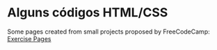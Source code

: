 # Alguns códigos HTML/CSS

Some pages created from small projects proposed by FreeCodeCamp:
[Exercise Pages](https://codepen.io/Bourbon_Jones)
